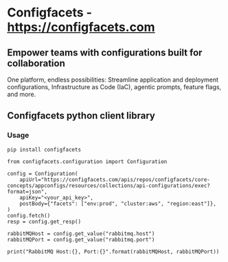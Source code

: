 # Configfacets - https://configfacets.com

## Empower teams with configurations built for collaboration

One platform, endless possibilities: Streamline application and deployment configurations, Infrastructure as Code (IaC), agentic prompts, feature flags, and more.

## Configfacets python client library

### Usage

```
pip install configfacets
```

```
from configfacets.configuration import Configuration

config = Configuration(
    apiUrl="https://configfacets.com/apis/repos/configfacets/core-concepts/appconfigs/resources/collections/api-configurations/exec?format=json",
    apiKey="<your_api_key>",
    postBody={"facets": ["env:prod", "cluster:aws", "region:east"]},
)
config.fetch()
resp = config.get_resp()

rabbitMQHost = config.get_value("rabbitmq.host")
rabbitMQPort = config.get_value("rabbitmq.port")

print("RabbitMQ Host:{}, Port:{}".format(rabbitMQHost, rabbitMQPort))


```
